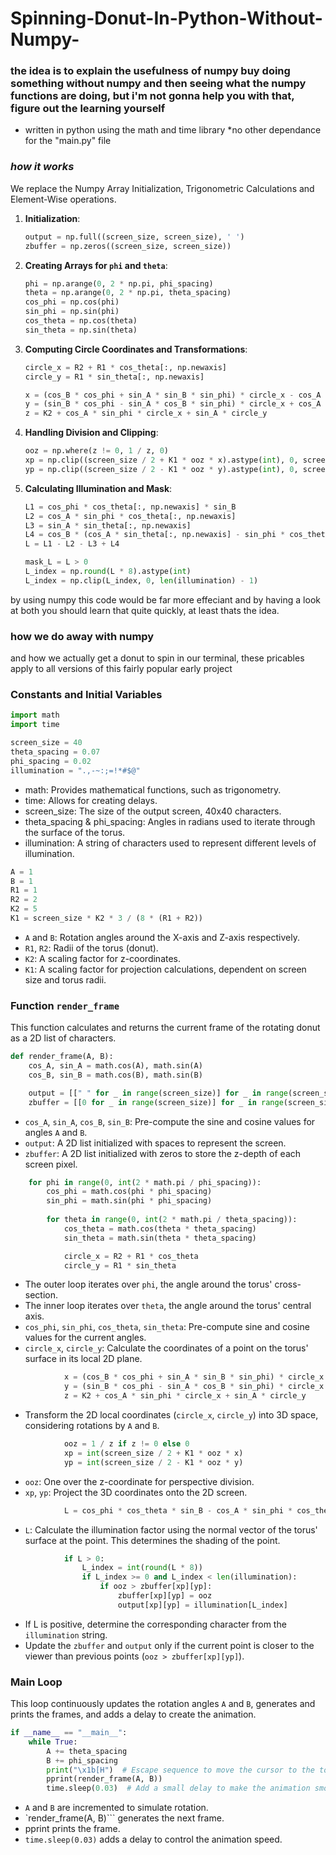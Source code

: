 # Spinning-Donut-In-Python-Without-Numpy-
### the idea is to explain the usefulness of numpy buy doing something without numpy and then seeing what the numpy functions are doing, but i'm not gonna help you with that, figure out the learning yourself

* written in python using the math and time library
*no other dependance for the "main.py" file

### *how it works*

We replace the Numpy Array Initialization, Trigonometric Calculations and Element-Wise operations.


1. **Initialization**:
    ```python
    output = np.full((screen_size, screen_size), ' ')
    zbuffer = np.zeros((screen_size, screen_size))
    ```

2. **Creating Arrays for `phi` and `theta`**:
    ```python
    phi = np.arange(0, 2 * np.pi, phi_spacing)
    theta = np.arange(0, 2 * np.pi, theta_spacing)
    cos_phi = np.cos(phi)
    sin_phi = np.sin(phi)
    cos_theta = np.cos(theta)
    sin_theta = np.sin(theta)
    ```

3. **Computing Circle Coordinates and Transformations**:
    ```python
    circle_x = R2 + R1 * cos_theta[:, np.newaxis]
    circle_y = R1 * sin_theta[:, np.newaxis]

    x = (cos_B * cos_phi + sin_A * sin_B * sin_phi) * circle_x - cos_A * sin_B * circle_y
    y = (sin_B * cos_phi - sin_A * cos_B * sin_phi) * circle_x + cos_A * cos_B * circle_y
    z = K2 + cos_A * sin_phi * circle_x + sin_A * circle_y
    ```

4. **Handling Division and Clipping**:
    ```python
    ooz = np.where(z != 0, 1 / z, 0)
    xp = np.clip((screen_size / 2 + K1 * ooz * x).astype(int), 0, screen_size - 1)
    yp = np.clip((screen_size / 2 - K1 * ooz * y).astype(int), 0, screen_size - 1)
    ```

5. **Calculating Illumination and Mask**:
    ```python
    L1 = cos_phi * cos_theta[:, np.newaxis] * sin_B
    L2 = cos_A * sin_phi * cos_theta[:, np.newaxis]
    L3 = sin_A * sin_theta[:, np.newaxis]
    L4 = cos_B * (cos_A * sin_theta[:, np.newaxis] - sin_phi * cos_theta[:, np.newaxis] * sin_A)
    L = L1 - L2 - L3 + L4

    mask_L = L > 0
    L_index = np.round(L * 8).astype(int)
    L_index = np.clip(L_index, 0, len(illumination) - 1)
    ```
by using numpy this code would be far more effeciant and by having a look at both you should learn that quite quickly, at least thats the idea.


### how we do away with numpy

and how we actually get a donut to spin in our terminal, these pricables apply to all versions of this fairly popular early project

### Constants and Initial Variables

```python
import math
import time

screen_size = 40
theta_spacing = 0.07
phi_spacing = 0.02
illumination = ".,-~:;=!*#$@"
```

- math: Provides mathematical functions, such as trigonometry.
- time: Allows for creating delays.
- screen_size: The size of the output screen, 40x40 characters.
- theta_spacing & phi_spacing: Angles in radians used to iterate through the surface of the torus.
- illumination: A string of characters used to represent different levels of illumination.

```python
A = 1
B = 1
R1 = 1
R2 = 2
K2 = 5
K1 = screen_size * K2 * 3 / (8 * (R1 + R2))
```

- `A` and `B`: Rotation angles around the X-axis and Z-axis respectively.
- `R1`, `R2`: Radii of the torus (donut).
- `K2`: A scaling factor for z-coordinates.
- `K1`: A scaling factor for projection calculations, dependent on screen size and torus radii.

### Function `render_frame`

This function calculates and returns the current frame of the rotating donut as a 2D list of characters.

```python
def render_frame(A, B):
    cos_A, sin_A = math.cos(A), math.sin(A)
    cos_B, sin_B = math.cos(B), math.sin(B)

    output = [[" " for _ in range(screen_size)] for _ in range(screen_size)]
    zbuffer = [[0 for _ in range(screen_size)] for _ in range(screen_size)]
```

- `cos_A`, `sin_A`, `cos_B`, `sin_B`: Pre-compute the sine and cosine values for angles `A` and `B`.
- `output`: A 2D list initialized with spaces to represent the screen.
- `zbuffer`: A 2D list initialized with zeros to store the z-depth of each screen pixel.

```python
    for phi in range(0, int(2 * math.pi / phi_spacing)):
        cos_phi = math.cos(phi * phi_spacing)
        sin_phi = math.sin(phi * phi_spacing)
        
        for theta in range(0, int(2 * math.pi / theta_spacing)):
            cos_theta = math.cos(theta * theta_spacing)
            sin_theta = math.sin(theta * theta_spacing)

            circle_x = R2 + R1 * cos_theta
            circle_y = R1 * sin_theta
```

- The outer loop iterates over `phi`, the angle around the torus' cross-section.
- The inner loop iterates over `theta`, the angle around the torus' central axis.
- `cos_phi`, `sin_phi`, `cos_theta`, `sin_theta`: Pre-compute sine and cosine values for the current angles.
- `circle_x`, `circle_y`: Calculate the coordinates of a point on the torus' surface in its local 2D plane.

```python
            x = (cos_B * cos_phi + sin_A * sin_B * sin_phi) * circle_x - cos_A * sin_B * circle_y
            y = (sin_B * cos_phi - sin_A * cos_B * sin_phi) * circle_x + cos_A * cos_B * circle_y
            z = K2 + cos_A * sin_phi * circle_x + sin_A * circle_y
```

- Transform the 2D local coordinates (`circle_x`, `circle_y`) into 3D space, considering rotations by `A` and `B`.

```python
            ooz = 1 / z if z != 0 else 0
            xp = int(screen_size / 2 + K1 * ooz * x)
            yp = int(screen_size / 2 - K1 * ooz * y)
```

- `ooz`: One over the z-coordinate for perspective division.
- `xp`, `yp`: Project the 3D coordinates onto the 2D screen.

```python
            L = cos_phi * cos_theta * sin_B - cos_A * sin_phi * cos_theta - sin_A * sin_theta + cos_B * (cos_A * sin_theta - sin_phi * cos_theta * sin_A)
```

- `L`: Calculate the illumination factor using the normal vector of the torus' surface at the point. This determines the shading of the point.

```python
            if L > 0:
                L_index = int(round(L * 8))
                if L_index >= 0 and L_index < len(illumination):
                    if ooz > zbuffer[xp][yp]:
                        zbuffer[xp][yp] = ooz
                        output[xp][yp] = illumination[L_index]
```

- If L is positive, determine the corresponding character from the `illumination` string.
- Update the `zbuffer` and `output` only if the current point is closer to the viewer than previous points (`ooz > zbuffer[xp][yp]`).

### Main Loop

This loop continuously updates the rotation angles `A` and `B`, generates and prints the frames, and adds a delay to create the animation.

```python
if __name__ == "__main__":
    while True:
        A += theta_spacing
        B += phi_spacing
        print("\x1b[H")  # Escape sequence to move the cursor to the top-left corner of the terminal
        pprint(render_frame(A, B))
        time.sleep(0.03)  # Add a small delay to make the animation smoother
````

- `A` and `B` are incremented to simulate rotation.
- `render_frame(A, B)``` generates the next frame.
- pprint prints the frame.                        
- `time.sleep(0.03)` adds a delay to control the animation speed.
